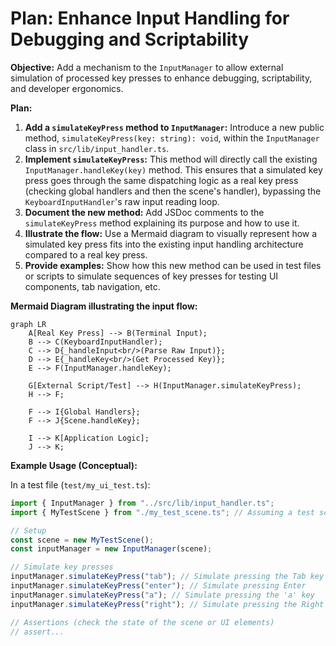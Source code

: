 # Plan: Enhance Input Handling for Debugging and Scriptability

**Objective:** Add a mechanism to the `InputManager` to allow external simulation of processed key presses to enhance debugging, scriptability, and developer ergonomics.

**Plan:**

1.  **Add a `simulateKeyPress` method to `InputManager`:** Introduce a new public method, `simulateKeyPress(key: string): void`, within the `InputManager` class in `src/lib/input_handler.ts`.
2.  **Implement `simulateKeyPress`:** This method will directly call the existing `InputManager.handleKey(key)` method. This ensures that a simulated key press goes through the same dispatching logic as a real key press (checking global handlers and then the scene's handler), bypassing the `KeyboardInputHandler`'s raw input reading loop.
3.  **Document the new method:** Add JSDoc comments to the `simulateKeyPress` method explaining its purpose and how to use it.
4.  **Illustrate the flow:** Use a Mermaid diagram to visually represent how a simulated key press fits into the existing input handling architecture compared to a real key press.
5.  **Provide examples:** Show how this new method can be used in test files or scripts to simulate sequences of key presses for testing UI components, tab navigation, etc.

**Mermaid Diagram illustrating the input flow:**

```mermaid
graph LR
    A[Real Key Press] --> B(Terminal Input);
    B --> C(KeyboardInputHandler);
    C --> D{_handleInput<br/>(Parse Raw Input)};
    D --> E{_handleKey<br/>(Get Processed Key)};
    E --> F(InputManager.handleKey);

    G[External Script/Test] --> H(InputManager.simulateKeyPress);
    H --> F;

    F --> I{Global Handlers};
    F --> J{Scene.handleKey};

    I --> K[Application Logic];
    J --> K;
```

**Example Usage (Conceptual):**

In a test file (`test/my_ui_test.ts`):

```typescript
import { InputManager } from "../src/lib/input_handler.ts";
import { MyTestScene } from "./my_test_scene.ts"; // Assuming a test scene

// Setup
const scene = new MyTestScene();
const inputManager = new InputManager(scene);

// Simulate key presses
inputManager.simulateKeyPress("tab"); // Simulate pressing the Tab key
inputManager.simulateKeyPress("enter"); // Simulate pressing Enter
inputManager.simulateKeyPress("a"); // Simulate pressing the 'a' key
inputManager.simulateKeyPress("right"); // Simulate pressing the Right Arrow key

// Assertions (check the state of the scene or UI elements)
// assert...